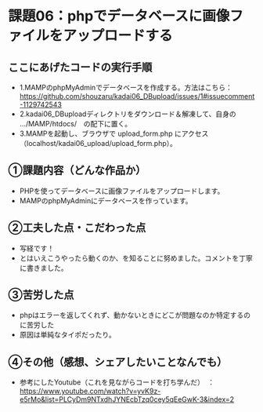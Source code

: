# 課題06：phpでデータベースに画像ファイルをアップロードする
## ここにあげたコードの実行手順
- 1.MAMPのphpMyAdminでデータベースを作成する。方法はこちら：https://github.com/shouzaru/kadai06_DBupload/issues/1#issuecomment-1129742543
- 2.kadai06_DBuploadディレクトリをダウンロード＆解凍して、自身の .../MAMP/htdocs/　の配下に置く。
- 3.MAMPを起動し、ブラウザで upload_form.php にアクセス　（localhost/kadai06_upload/upload_form.php）。
## ①課題内容（どんな作品か）
- PHPを使ってデータベースに画像ファイルをアップロードします。
- MAMPのphpMyAdminにデータベースを作っています。
## ②工夫した点・こだわった点
- 写経です！
- とはいえこうやったら動くのか、を知ることに努めました。コメントを丁寧に書きました。
## ③苦労した点
- phpはエラーを返してくれず、動かないときにどこが問題なのか特定するのに苦労した
- 原因は単純なタイポだったり。
## ④その他（感想、シェアしたいことなんでも）
- 参考にしたYoutube（これを見ながらコードを打ち学んだ）　：　https://www.youtube.com/watch?v=yvK9z-e5rMo&list=PLCyDm9NTxdhJYNEcbTzq0cey5qEeGwK-3&index=2

